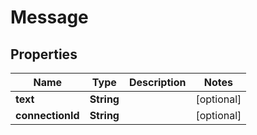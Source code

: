 

# Message

## Properties

Name | Type | Description | Notes
------------ | ------------- | ------------- | -------------
**text** | **String** |  |  [optional]
**connectionId** | **String** |  |  [optional]



